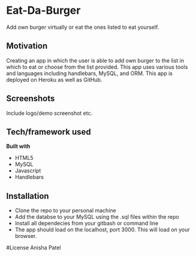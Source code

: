 # Eat-Da-Burger
Add own burger virtually or eat the ones listed to eat yourself. 


## Motivation
Creating an app in which the user is able to add own burger to the list in which to eat or choose from the list provided. This app uses various tools and languages including handlebars, MySQL, and ORM. This app is deployed on Heroku as well as GitHub.
 
## Screenshots
Include logo/demo screenshot etc.

## Tech/framework used

<b>Built with</b>
- HTML5
- MySQL
- Javascript
- Handlebars

## Installation
- Clone the repo to your personal machine
- Add the databse to your MySQL using the .sql files within the repo
- Install all dependecies from your gitbash or command line
- The app should load on the localhost, port 3000. This will load on your browser.

#License
Anisha Patel

